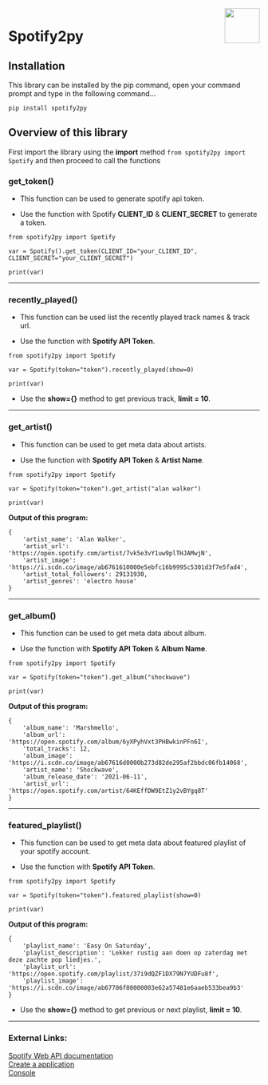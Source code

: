 <img src="https://image.flaticon.com/icons/png/512/2111/2111685.png" width="70px" align="right">

# Spotify2py

## Installation

This library can be installed by the pip command, open your command prompt and type in the following command...

`pip install spotify2py`

## Overview of this library

First import the library using the **import** method `from spotify2py import Spotify` and then proceed to call the functions

### get_token()
- This function can be used to generate spotify api token.

- Use the function with Spotify **CLIENT_ID** & **CLIENT_SECRET** to generate a token.

```
from spotify2py import Spotify

var = Spotify().get_token(CLIENT_ID="your_CLIENT_ID", CLIENT_SECRET="your_CLIENT_SECRET")

print(var)
```

<hr>

### recently_played()
- This function can be used list the recently played track names & track url.

- Use the function with **Spotify API Token**.

```
from spotify2py import Spotify

var = Spotify(token="token").recently_played(show=0)

print(var)
```

- Use the **show={}** method to get previous track, **limit = 10**.

<hr>

### get_artist()
- This function can be used to get meta data about artists.

- Use the function with **Spotify API Token** & **Artist Name**.

```
from spotify2py import Spotify

var = Spotify(token="token").get_artist("alan walker")

print(var)
```

**Output of this program:**
```
{
    'artist_name': 'Alan Walker', 
    'artist_url': 'https://open.spotify.com/artist/7vk5e3vY1uw9plTHJAMwjN', 
    'artist_image': 'https://i.scdn.co/image/ab6761610000e5ebfc16b9995c5301d3f7e5fad4', 
    'artist_total_followers': 29131930, 
    'artist_genres': 'electro house'
}
```

<hr>

### get_album()
- This function can be used to get meta data about album.

- Use the function with **Spotify API Token** & **Album Name**.

```
from spotify2py import Spotify

var = Spotify(token="token").get_album("shockwave")

print(var)
```

**Output of this program:**
```
{
    'album_name': 'Marshmello', 
    'album_url': 'https://open.spotify.com/album/6yXPyhVxt3PHBwkinPFn6I', 
    'total_tracks': 12, 
    'album_image': 'https://i.scdn.co/image/ab67616d0000b273d82de295af2bbdc06fb14068', 
    'artist_name': 'Shockwave', 
    'album_release_date': '2021-06-11', 
    'artist_url': 'https://open.spotify.com/artist/64KEffDW9EtZ1y2vBYgq8T'
}
```

<hr>

### featured_playlist()
- This function can be used to get meta data about featured playlist of your spotify account.

- Use the function with **Spotify API Token**.

```
from spotify2py import Spotify

var = Spotify(token="token").featured_playlist(show=0)

print(var)
```

**Output of this program:**
```
{
    'playlist_name': 'Easy On Saturday', 
    'playlist_description': 'Lekker rustig aan doen op zaterdag met deze zachte pop liedjes.', 
    'playlist_url': 'https://open.spotify.com/playlist/37i9dQZF1DX79N7YUDFu8f', 
    'playlist_image': 'https://i.scdn.co/image/ab67706f00000003e62a57481e6aaeb533bea9b3'
}
```

- Use the **show={}** method to get previous or next playlist, **limit = 10**.

<hr>

### External Links:
<a href="https://developer.spotify.com/documentation/web-api/">Spotify Web API documentation</a>
<br>
<a href="https://developer.spotify.com/dashboard/applications">Create a application</a>
<br>
<a href="https://developer.spotify.com/console/">Console</a>

